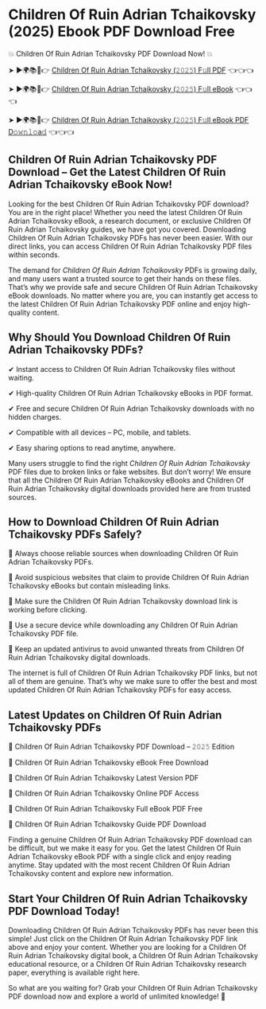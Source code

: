 # Children Of Ruin Adrian Tchaikovsky (2025) Ebook PDF Download Free

💥 Children Of Ruin Adrian Tchaikovsky PDF Download Now! 💥

➤ ►🌍📚📱👉 [Children Of Ruin Adrian Tchaikovsky (𝟸𝟶𝟸𝟻) F𝚞ll PDF](https://getpdf.xyz/children-of-ruin-adrian-tchaikovsky) 👈👈👈


➤ ►🌍📚📱👉 [Children Of Ruin Adrian Tchaikovsky (𝟸𝟶𝟸𝟻) F𝚞ll eBook](https://getpdf.xyz/children-of-ruin-adrian-tchaikovsky) 👈👈👈


➤ ►🌍📚📱👉 [Children Of Ruin Adrian Tchaikovsky (𝟸𝟶𝟸𝟻) F𝚞ll eBook PDF D𝚘𝚠𝚗𝚕𝚘a𝚍](https://getpdf.xyz/children-of-ruin-adrian-tchaikovsky) 👈👈👈


## Children Of Ruin Adrian Tchaikovsky PDF Download – Get the Latest Children Of Ruin Adrian Tchaikovsky eBook Now!

Looking for the best Children Of Ruin Adrian Tchaikovsky PDF download? You are in the right place! Whether you need the latest Children Of Ruin Adrian Tchaikovsky eBook, a research document, or exclusive Children Of Ruin Adrian Tchaikovsky guides, we have got you covered. Downloading Children Of Ruin Adrian Tchaikovsky PDFs has never been easier. With our direct links, you can access Children Of Ruin Adrian Tchaikovsky PDF files within seconds.

The demand for *Children Of Ruin Adrian Tchaikovsky* PDFs is growing daily, and many users want a trusted source to get their hands on these files. That’s why we provide safe and secure Children Of Ruin Adrian Tchaikovsky eBook downloads. No matter where you are, you can instantly get access to the latest Children Of Ruin Adrian Tchaikovsky PDF online and enjoy high-quality content.

## Why Should You Download Children Of Ruin Adrian Tchaikovsky PDFs?

✔ Instant access to Children Of Ruin Adrian Tchaikovsky files without waiting.

✔ High-quality Children Of Ruin Adrian Tchaikovsky eBooks in PDF format.

✔ Free and secure Children Of Ruin Adrian Tchaikovsky downloads with no hidden charges.

✔ Compatible with all devices – PC, mobile, and tablets.

✔ Easy sharing options to read anytime, anywhere.

Many users struggle to find the right *Children Of Ruin Adrian Tchaikovsky* PDF files due to broken links or fake websites. But don’t worry! We ensure that all the Children Of Ruin Adrian Tchaikovsky eBooks and Children Of Ruin Adrian Tchaikovsky digital downloads provided here are from trusted sources.

## How to Download Children Of Ruin Adrian Tchaikovsky PDFs Safely?

📌 Always choose reliable sources when downloading Children Of Ruin Adrian Tchaikovsky PDFs.

📌 Avoid suspicious websites that claim to provide Children Of Ruin Adrian Tchaikovsky eBooks but contain misleading links.

📌 Make sure the Children Of Ruin Adrian Tchaikovsky download link is working before clicking.

📌 Use a secure device while downloading any Children Of Ruin Adrian Tchaikovsky PDF file.

📌 Keep an updated antivirus to avoid unwanted threats from Children Of Ruin Adrian Tchaikovsky digital downloads.

The internet is full of Children Of Ruin Adrian Tchaikovsky PDF links, but not all of them are genuine. That’s why we make sure to offer the best and most updated Children Of Ruin Adrian Tchaikovsky PDFs for easy access.

## Latest Updates on Children Of Ruin Adrian Tchaikovsky PDFs

🔹 Children Of Ruin Adrian Tchaikovsky PDF Download – 𝟸𝟶𝟸𝟻 Edition

🔹 Children Of Ruin Adrian Tchaikovsky eBook Free Download

🔹 Children Of Ruin Adrian Tchaikovsky Latest Version PDF

🔹 Children Of Ruin Adrian Tchaikovsky Online PDF Access

🔹 Children Of Ruin Adrian Tchaikovsky Full eBook PDF Free

🔹 Children Of Ruin Adrian Tchaikovsky Guide PDF Download

Finding a genuine Children Of Ruin Adrian Tchaikovsky PDF download can be difficult, but we make it easy for you. Get the latest Children Of Ruin Adrian Tchaikovsky eBook PDF with a single click and enjoy reading anytime. Stay updated with the most recent Children Of Ruin Adrian Tchaikovsky content and explore new information.

## Start Your Children Of Ruin Adrian Tchaikovsky PDF Download Today!

Downloading Children Of Ruin Adrian Tchaikovsky PDFs has never been this simple! Just click on the Children Of Ruin Adrian Tchaikovsky PDF link above and enjoy your content. Whether you are looking for a Children Of Ruin Adrian Tchaikovsky digital book, a Children Of Ruin Adrian Tchaikovsky educational resource, or a Children Of Ruin Adrian Tchaikovsky research paper, everything is available right here.

So what are you waiting for? Grab your Children Of Ruin Adrian Tchaikovsky PDF download now and explore a world of unlimited knowledge! 🚀
